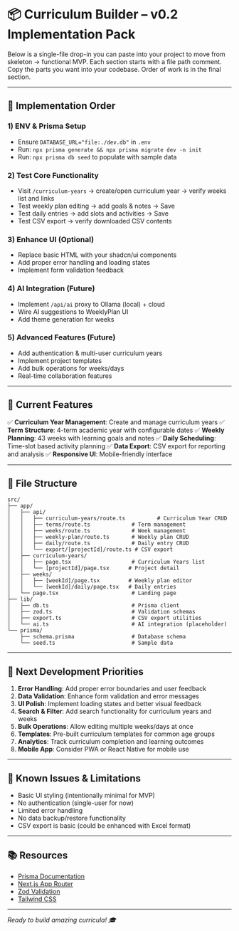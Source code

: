 # 📦 Curriculum Builder – v0.2 Implementation Pack

Below is a single-file drop-in you can paste into your project to move from skeleton → functional MVP. Each section starts with a file path comment. Copy the parts you want into your codebase. Order of work is in the final section.

---

## 🚀 Implementation Order

### 1) ENV & Prisma Setup

- Ensure `DATABASE_URL="file:./dev.db"` in `.env`
- Run: `npx prisma generate && npx prisma migrate dev -n init`
- Run: `npx prisma db seed` to populate with sample data

### 2) Test Core Functionality

- Visit `/curriculum-years` → create/open curriculum year → verify weeks list and links
- Test weekly plan editing → add goals & notes → Save
- Test daily entries → add slots and activities → Save
- Test CSV export → verify downloaded CSV contents

### 3) Enhance UI (Optional)

- Replace basic HTML with your shadcn/ui components
- Add proper error handling and loading states
- Implement form validation feedback

### 4) AI Integration (Future)

- Implement `/api/ai` proxy to Ollama (local) + cloud
- Wire AI suggestions to WeeklyPlan UI
- Add theme generation for weeks

### 5) Advanced Features (Future)

- Add authentication & multi-user curriculum years
- Implement project templates
- Add bulk operations for weeks/days
- Real-time collaboration features

---

## 🔧 Current Features

✅ **Curriculum Year Management**: Create and manage curriculum years
✅ **Term Structure**: 4-term academic year with configurable dates
✅ **Weekly Planning**: 43 weeks with learning goals and notes
✅ **Daily Scheduling**: Time-slot based activity planning
✅ **Data Export**: CSV export for reporting and analysis
✅ **Responsive UI**: Mobile-friendly interface

---

## 📁 File Structure

```
src/
├── app/
│   ├── api/
│   │   ├── curriculum-years/route.ts          # Curriculum Year CRUD
│   │   ├── terms/route.ts             # Term management
│   │   ├── weeks/route.ts             # Week management
│   │   ├── weekly-plan/route.ts       # Weekly plan CRUD
│   │   ├── daily/route.ts             # Daily entry CRUD
│   │   └── export/[projectId]/route.ts # CSV export
│   ├── curriculum-years/
│   │   ├── page.tsx                   # Curriculum Years list
│   │   └── [projectId]/page.tsx      # Project detail
│   ├── weeks/
│   │   ├── [weekId]/page.tsx         # Weekly plan editor
│   │   └── [weekId]/daily/page.tsx   # Daily entries
│   └── page.tsx                       # Landing page
├── lib/
│   ├── db.ts                          # Prisma client
│   ├── zod.ts                         # Validation schemas
│   ├── export.ts                      # CSV export utilities
│   └── ai.ts                          # AI integration (placeholder)
└── prisma/
    ├── schema.prisma                  # Database schema
    └── seed.ts                        # Sample data
```

---

## 🎯 Next Development Priorities

1. **Error Handling**: Add proper error boundaries and user feedback
2. **Data Validation**: Enhance form validation and error messages
3. **UI Polish**: Implement loading states and better visual feedback
4. **Search & Filter**: Add search functionality for curriculum years and weeks
5. **Bulk Operations**: Allow editing multiple weeks/days at once
6. **Templates**: Pre-built curriculum templates for common age groups
7. **Analytics**: Track curriculum completion and learning outcomes
8. **Mobile App**: Consider PWA or React Native for mobile use

---

## 🐛 Known Issues & Limitations

- Basic UI styling (intentionally minimal for MVP)
- No authentication (single-user for now)
- Limited error handling
- No data backup/restore functionality
- CSV export is basic (could be enhanced with Excel format)

---

## 📚 Resources

- [Prisma Documentation](https://www.prisma.io/docs)
- [Next.js App Router](https://nextjs.org/docs/app)
- [Zod Validation](https://zod.dev/)
- [Tailwind CSS](https://tailwindcss.com/docs)

---

_Ready to build amazing curricula! 🎓_
